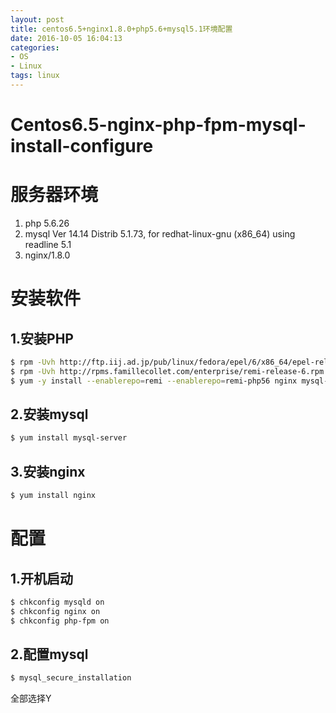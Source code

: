 ```yaml
---
layout: post
title: centos6.5+nginx1.8.0+php5.6+mysql5.1环境配置
date: 2016-10-05 16:04:13
categories:
- OS
- Linux
tags: linux
---
```


# Centos6.5-nginx-php-fpm-mysql-install-configure
# 服务器环境
1. php 5.6.26
2. mysql  Ver 14.14 Distrib 5.1.73, for redhat-linux-gnu (x86_64) using readline 5.1
3. nginx/1.8.0

<!--more-->
# 安装软件
## 1.安装PHP
``` bash
$ rpm -Uvh http://ftp.iij.ad.jp/pub/linux/fedora/epel/6/x86_64/epel-release-6-8.noarch.rpm;
$ rpm -Uvh http://rpms.famillecollet.com/enterprise/remi-release-6.rpm
$ yum -y install --enablerepo=remi --enablerepo=remi-php56 nginx mysql-server php php-fpm php-cli php-pdo php-mysql php-mcrypt php-mbstring php-gd php-tidy php-xml php-xmlrpc php-pear php-pecl-memcache php-eaccelerator
```
## 2.安装mysql

``` bash
$ yum install mysql-server
```


## 3.安装nginx
``` bash
$ yum install nginx
```
# 配置
## 1.开机启动
``` bash
$ chkconfig mysqld on
$ chkconfig nginx on
$ chkconfig php-fpm on
```
## 2.配置mysql

``` bash
$ mysql_secure_installation
```
全部选择Y
